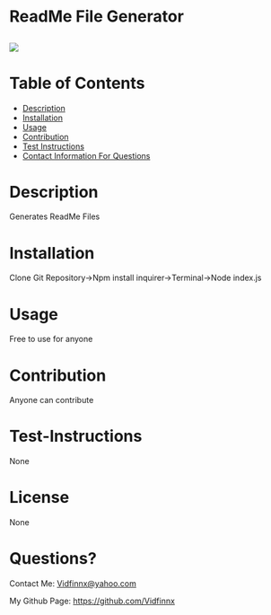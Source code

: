# ReadMe File Generator
  <a href="https://img.shields.io/badge/License-None-brightgreen"><img src="https://img.shields.io/badge/License-None-brightgreen"></a>
  ----
  # Table of Contents
  - [Description](#description)
  - [Installation](#installation)
  - [Usage](#usage)
  - [Contribution](#contribution)
  - [Test Instructions](#test-instructions)
  - [Contact Information For Questions](#Questions?)
  # Description
  Generates ReadMe Files
  # Installation
  Clone Git Repository->Npm install inquirer->Terminal->Node index.js
  # Usage
  Free to use for anyone
  # Contribution
  Anyone can contribute
  # Test-Instructions
  None
  # License
  None
  # Questions?
  Contact Me: Vidfinnx@yahoo.com

  My Github Page: https://github.com/Vidfinnx

  
  

